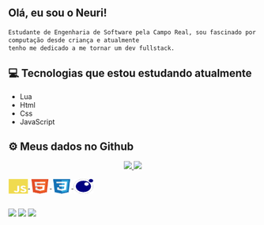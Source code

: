 ## Olá, eu sou o Neuri!
 
```
Estudante de Engenharia de Software pela Campo Real, sou fascinado por computação desde criança e atualmente 
tenho me dedicado a me tornar um dev fullstack.
```

## 💻 Tecnologias que estou estudando atualmente 
 - Lua
 - Html
 - Css
 - JavaScript

## ⚙️ Meus dados no Github 
  
<div align="center">
  <a href="https://github.com/Neurizinn">
  <img height="170em" src="https://github-readme-stats.vercel.app/api?username=Neurizinn&show_icons=true&theme=react&include_all_commits=true&count_private=true"/>
<!--   <img height="130em" src="https://github-readme-stats.vercel.app/api/top-langs/?username=Neurizinn&layout=compact&langs_count=7&theme=calm"/> -->
  <img height="200em" src="https://github-readme-stats.vercel.app/api/top-langs/?username=Neurizinn&theme=react"/>
</div>
  
 <div style="display: inline_block"><br>
    <img align="center" alt="Neurizinn-Js" height="30" width="40" src="https://raw.githubusercontent.com/devicons/devicon/master/icons/javascript/javascript-plain.svg">
    <img align="center" alt="Neurizinn-HTML" height="30" width="40" src="https://raw.githubusercontent.com/devicons/devicon/master/icons/html5/html5-original.svg">
    <img align="center" alt="Neurizinn-CSS" height="30" width="40" src="https://raw.githubusercontent.com/devicons/devicon/master/icons/css3/css3-original.svg">
    <img align="center" alt="Neurizinn-Lua" height="30" width="40" src="https://raw.githubusercontent.com/devicons/devicon/master/icons/lua/lua-original.svg"/>

  </div>
  
  ##
  
  <div> 

  <a href="https://instagram.com/neuri.eduardo" target="_blank"><img src="https://img.shields.io/badge/-Instagram-%23E4405F?style=for-the-badge&logo=instagram&logoColor=white" target="_blank"></a>
  <a href = "mailto:neuridelima1@gmail.com"><img src="https://img.shields.io/badge/-Gmail-%23333?style=for-the-badge&logo=gmail&logoColor=white" target="_blank"></a>
  <a href="https://www.linkedin.com/in/neuri-eduardo-de-lima-68283315b/" target="_blank"><img src="https://img.shields.io/badge/-LinkedIn-%230077B5?style=for-the-badge&logo=linkedin&logoColor=white" target="_blank"></a>
